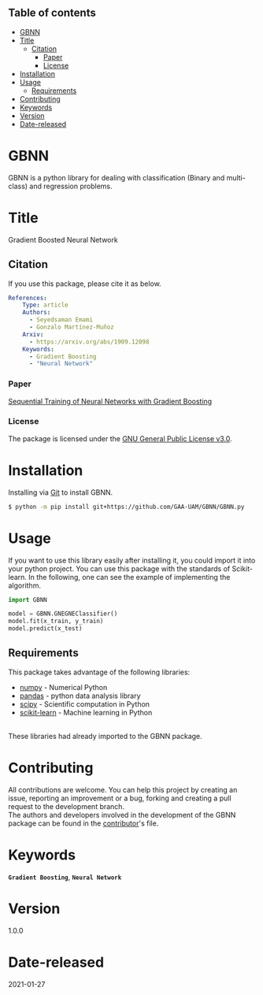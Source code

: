 ## Table of contents
* [GBNN](#GBNN)
* [Title](#Title)
    * [Citation](#Citation)
        * [Paper](#Paper)
        * [License](#License)
* [Installation](#Installation)
* [Usage](#Usage)
   * [Requirements](#Requirements)
* [Contributing](#Contributing)  
* [Keywords](#Keywords)  
* [Version](#Version)  
* [Date-released](#Date-released)      




# GBNN
GBNN is a python library for dealing with classification (Binary and multi-class) and regression problems.

# Title
Gradient Boosted Neural Network

## Citation 
If you use this package, please cite it as below.

```yaml
References:
    Type: article
    Authors:
      - Seyedsaman Emami
      - Gonzalo Martínez-Muñoz
    Arxiv:
      - https://arxiv.org/abs/1909.12098
    Keywords:
      - Gradient Boosting
      - "Neural Network"
```
### Paper
[Sequential Training of Neural Networks with Gradient Boosting](https://arxiv.org/abs/1909.12098)

### License
The package is licensed under the [GNU General Public License v3.0](https://spdx.org/licenses/GPL-3.0-or-later.html).



# Installation
Installing via [Git](https://github.com/) to install GBNN.

```bash
$ python -m pip install git+https://github.com/GAA-UAM/GBNN/GBNN.py
```

# Usage
If you want to use this library easily after installing it, you could import 
it into your python project. You can use this package with the standards of 
Scikit-learn.
In the following, one can see the example of implementing the algorithm. 

```python
import GBNN

model = GBNN.GNEGNEClassifier()
model.fit(x_train, y_train)
model.predict(x_test)
```

## Requirements
This package takes advantage of the following libraries:
- [numpy](https://numpy.org/) - Numerical Python
- [pandas](https://pandas.pydata.org/) - python data analysis library
- [scipy](https://www.scipy.org/) - Scientific computation in Python
- [scikit-learn](https://scikit-learn.org/stable/) - Machine learning in Python
<br/>
These libraries had already imported to the GBNN package.

# Contributing
All contributions are welcome. You can help this project by creating an issue, 
reporting an improvement or a bug, forking and creating a pull request to the 
development branch.
<br/>
The authors and developers involved in the development of the GBNN package can be found in the [contributor](contributors.txt)'s file.


# Keywords
**`Gradient Boosting`**, **`Neural Network`**

# Version 
1.0.0

# Date-released
2021-01-27
